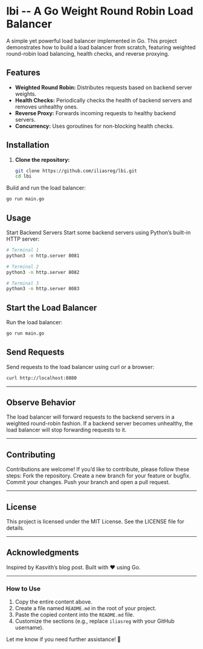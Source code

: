 # lbi -- A Go Weight Round Robin Load Balancer

A simple yet powerful load balancer implemented in Go. This project demonstrates how to build a load balancer from scratch, featuring weighted round-robin load balancing, health checks, and reverse proxying.

## Features
- **Weighted Round Robin:** Distributes requests based on backend server weights.
- **Health Checks:** Periodically checks the health of backend servers and removes unhealthy ones.
- **Reverse Proxy:** Forwards incoming requests to healthy backend servers.
- **Concurrency:** Uses goroutines for non-blocking health checks.

## Installation

1. **Clone the repository:**
   ```bash
   git clone https://github.com/iliasreg/lbi.git
   cd lbi
   ```
   
Build and run the load balancer:

```bash
go run main.go
```

## Usage
Start Backend Servers
Start some backend servers using Python’s built-in HTTP server:

  ```bash
  # Terminal 1
  python3 -m http.server 8081
  
  # Terminal 2
  python3 -m http.server 8082
  
  # Terminal 3
  python3 -m http.server 8083
  ```

## Start the Load Balancer
Run the load balancer:

  ```bash
  go run main.go
  ```

## Send Requests
Send requests to the load balancer using curl or a browser:

  ```bash
  curl http://localhost:8080
  ```

---

## Observe Behavior
The load balancer will forward requests to the backend servers in a weighted round-robin fashion.
If a backend server becomes unhealthy, the load balancer will stop forwarding requests to it.

---

## Contributing
Contributions are welcome! If you’d like to contribute, please follow these steps:
Fork the repository.
Create a new branch for your feature or bugfix.
Commit your changes.
Push your branch and open a pull request.

---

## License
This project is licensed under the MIT License. See the LICENSE file for details.

---

## Acknowledgments
Inspired by Kasvith’s blog post.
Built with ❤️ using Go.

---

### **How to Use**
1. Copy the entire content above.
2. Create a file named `README.md` in the root of your project.
3. Paste the copied content into the `README.md` file.
4. Customize the sections (e.g., replace `iliasreg` with your GitHub username).

Let me know if you need further assistance! 🚀
